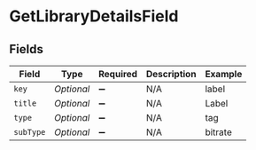 # GetLibraryDetailsField


## Fields

| Field              | Type               | Required           | Description        | Example            |
| ------------------ | ------------------ | ------------------ | ------------------ | ------------------ |
| `key`              | *Optional<String>* | :heavy_minus_sign: | N/A                | label              |
| `title`            | *Optional<String>* | :heavy_minus_sign: | N/A                | Label              |
| `type`             | *Optional<String>* | :heavy_minus_sign: | N/A                | tag                |
| `subType`          | *Optional<String>* | :heavy_minus_sign: | N/A                | bitrate            |